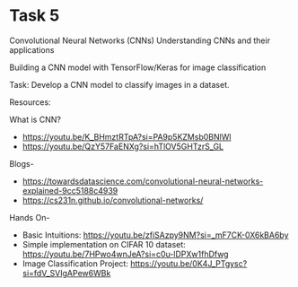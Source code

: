 # Task 5

Convolutional Neural Networks (CNNs)
Understanding CNNs and their applications

Building a CNN model with TensorFlow/Keras for image classification

Task: Develop a CNN model to classify images in a dataset.

Resources:

What is CNN?

- <https://youtu.be/K_BHmztRTpA?si=PA9p5KZMsb0BNlWl>
- <https://youtu.be/QzY57FaENXg?si=hTlOV5GHTzrS_GL>

Blogs-

- <https://towardsdatascience.com/convolutional-neural-networks-explained-9cc5188c4939>
- <https://cs231n.github.io/convolutional-networks/>

Hands On-

- Basic Intuitions: <https://youtu.be/zfiSAzpy9NM?si=_mF7CK-0X6kBA6by>
- Simple implementation on CIFAR 10 dataset: <https://youtu.be/7HPwo4wnJeA?si=c0u-lDPXw1fhDfwg>
- Image Classification Project: <https://youtu.be/0K4J_PTgysc?si=fdV_SVIgAPew6WBk>
